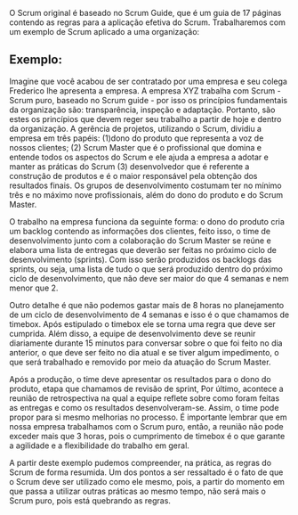 O Scrum original é baseado no Scrum Guide, que é um guia de 17 páginas contendo as regras para a aplicação efetiva do Scrum. Trabalharemos com um exemplo de Scrum aplicado a uma organização:

## Exemplo:

Imagine que você acabou de ser contratado por uma empresa e seu colega Frederico lhe apresenta a empresa. A empresa XYZ trabalha com Scrum - Scrum puro, baseado no Scrum guide - por isso os princípios fundamentais da organização são: transparência, inspeção e adaptação. Portanto, são estes os princípios que devem reger seu trabalho a partir de hoje e dentro da organização. A gerência de projetos, utilizando o Scrum, dividiu a empresa em três papéis: (1)dono do produto que representa a voz de nossos clientes; (2) Scrum Master que é o profissional que domina e entende todos os aspectos do Scrum e ele ajuda a empresa a adotar e manter as práticas do Scrum (3) desenvolvedor que é referente a construção de produtos e é o maior responsável pela obtenção dos resultados finais. Os grupos de desenvolvimento costumam ter no mínimo três e no máximo nove profissionais, além do dono do produto e do Scrum Master.

O trabalho na empresa funciona da seguinte forma: o dono do produto cria um backlog contendo as informações dos clientes, feito isso, o time de desenvolvimento junto com a colaboração do Scrum Master se reúne e elabora uma lista de entregas que deverão ser feitas no próximo ciclo de desenvolvimento (sprints). Com isso serão produzidos os backlogs das sprints, ou seja, uma lista de tudo o que será produzido dentro do próximo ciclo de desenvolvimento, que não deve ser maior do que 4 semanas e nem menor que 2.

Outro detalhe é que não podemos gastar mais de 8 horas no planejamento de um ciclo de desenvolvimento de 4 semanas e isso é o que chamamos de timebox. Após estipulado o timebox ele se torna uma regra que deve ser cumprida. Além disso, a equipe de desenvolvimento deve se reunir diariamente durante 15 minutos para conversar sobre o que foi feito no dia anterior, o que deve ser feito no dia atual e se tiver algum impedimento, o que será trabalhado e removido por meio da atuação do Scrum Master.

Após a produção, o time deve apresentar os resultados para o dono do produto, etapa que chamamos de revisão de sprint, Por último, acontece a reunião de retrospectiva na qual a equipe reflete sobre como foram feitas as entregas e como os resultados desenvolveram-se. Assim, o time pode propor para si mesmo melhorias no processo. É importante lembrar que em nossa empresa trabalhamos com o Scrum puro, então, a reunião não pode exceder mais que 3 horas, pois o cumprimento de timebox é o que garante a agilidade e a flexibilidade do trabalho em geral.

A partir deste exemplo pudemos compreender, na prática, as regras do Scrum de forma resumida. Um dos pontos a ser ressaltado é o fato de que o Scrum deve ser utilizado como ele mesmo, pois, a partir do momento em que passa a utilizar outras práticas ao mesmo tempo, não será mais o Scrum puro, pois está quebrando as regras.
